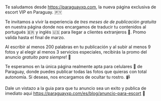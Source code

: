 Te saludamos desde https://paraguayxp.com, la nueva página exclusiva de escort VIP en Paraguay. 🇵🇾

Te invitamos a vivir la experiencia de *tres meses de de publicación gratuita* en nuestra página donde nos encargamos de traducir tu contenidos al portugués 🇧🇷 y inglés 🇺🇸  para llegar a clientes extranjeros  🤑. Promo valida hasta el final de marzo.

Al escribir al menos 200 palabras en tu publicación y al subir al menos 9 fotos y al elegir al menos 3 servicios especiales, recibirás la promo del anuncio *gratuito para siempre*! 💸

Te esperamos en la única página realmente apta para celulares 📱 de Paraguay, donde puedes publicar todas las fotos que quieras con total autonomía. Si deseas, nos encargamos de ocultar tu rostro. 📹

Dale un vistazo a la guia para que tu anuncio sea un exito y publica de imediato aqui https://paraguayxp.com/es/blog/anuncio-para-escort 💫